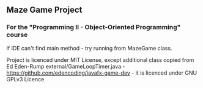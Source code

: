 ## Maze Game Project 
### For the "Programming II - Object-Oriented Programming" course

If IDE can't find main method - try running from MazeGame class.

Project is licenced under MIT License, except additional class copied from Ed Eden-Rump
external/GameLoopTimer.java - https://github.com/edencoding/javafx-game-dev - it is licenced under GNU GPLv3 Licence
